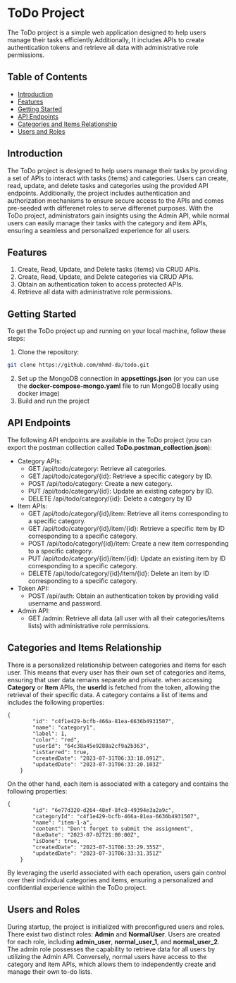 # ToDo Project

The ToDo project is a simple web application designed to help users manage their tasks efficiently.Additionally, It includes APIs to create authentication tokens and retrieve all data with administrative role permissions. 

## Table of Contents
- [Introduction](#introduction)
- [Features](#features)
- [Getting Started](#getting-started)
- [API Endpoints](#api-endpoints)
- [Categories and Items Relationship](#categories-and-items-relationship)
- [Users and Roles](#users-and-roles)

## Introduction
The ToDo project is designed to help users manage their tasks by providing a set of APIs to interact with tasks (items) and categories. Users can create, read, update, and delete tasks and categories using the provided API endpoints. Additionally, the project includes authentication and authorization mechanisms to ensure secure access to the APIs and comes pre-seeded with differenet roles to serve differenet purposes. With the ToDo project, administrators gain insights using the Admin API, while normal users can easily manage their tasks with the category and item APIs, ensuring a seamless and personalized experience for all users.

## Features
1. Create, Read, Update, and Delete tasks (items) via CRUD APIs.
2. Create, Read, Update, and Delete categories via CRUD APIs.
3. Obtain an authentication token to access protected APIs.
4. Retrieve all data with administrative role permissions.

## Getting Started
To get the ToDo project up and running on your local machine, follow these steps:
1. Clone the repository:
```bash
git clone https://github.com/mhmd-da/todo.git
```
2. Set up the MongoDB connection in **appsettings.json** (or you can use the **docker-compose-mongo.yaml** file to run MongoDB locally using docker image)
3. Build and run the project

## API Endpoints
The following API endpoints are available in the ToDo project (you can export the postman colllection called **ToDo.postman_collection.json**):
- Category APIs:
  - GET /api/todo/category: Retrieve all categories.
  - GET /api/todo/category/{id}: Retrieve a specific category by ID.
  - POST /api/todo/category: Create a new category.
  - PUT /api/todo/category/{id}: Update an existing category by ID.
  - DELETE /api/todo/category/{id}: Delete a category by ID
- Item APIs:
  - GET /api/todo/category/{id}/item: Retrieve all items corresponding to a specific category.
  - GET /api/todo/category/{id}/item/{id}: Retrieve a specific item by ID corresponding to a specific category.
  - POST /api/todo/category/{id}/item: Create a new item corresponding to a specific category.
  - PUT /api/todo/category/{id}/item/{id}: Update an existing item by ID corresponding to a specific category.
  - DELETE /api/todo/category/{id}/item/{id}: Delete an item by ID corresponding to a specific category.
- Token API:
  - POST /api/auth: Obtain an authentication token by providing valid username and password.
- Admin API:
  - GET /admin: Retrieve all data (all user with all their categories/items lists) with administrative role permissions.

 ## Categories and Items Relationship
There is a personalized relationship between categories and items for each user. This means that every user has their own set of categories and items, ensuring that user data remains separate and private. when accessing **Category** or **Item** APIs, the **userId** is fetched from the token, allowing the retrieval of their specific data.
A category contains a list of items and includes the following properties:
```
{
        "id": "c4f1e429-bcfb-466a-81ea-6636b4931507",
        "name": "category1",
        "label": 1,
        "color": "red",
        "userId": "64c38a45e9288a2cf9a2b363",
        "isStarred": true,
        "createdDate": "2023-07-31T06:33:18.091Z",
        "updatedDate": "2023-07-31T06:33:20.103Z"
    }
```
On the other hand, each item is associated with a category and contains the following properties:


```
{
        "id": "6e77d320-d264-48ef-8fc8-49394e3a2a9c",
        "categoryId": "c4f1e429-bcfb-466a-81ea-6636b4931507",
        "name": "item-1-a",
        "content": "Don't forget to submit the assignment",
        "dueDate": "2023-07-02T21:00:00Z",
        "isDone": true,
        "createdDate": "2023-07-31T06:33:29.355Z",
        "updatedDate": "2023-07-31T06:33:31.351Z"
    }
```
By leveraging the userId associated with each operation, users gain control over their individual categories and items, ensuring a personalized and confidential experience within the ToDo project.

## Users and Roles
During startup, the project is initialized with preconfigured users and roles. There exist two distinct roles: **Admin** and **NormalUser**. Users are created for each role, including **admin_user**, **normal_user_1**, and **normal_user_2**. 
The admin role possesses the capability to retrieve data for all users by utilizing the Admin API. Conversely, normal users have access to the category and item APIs, which allows them to independently create and manage their own to-do lists.
